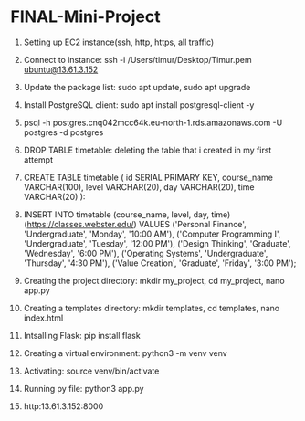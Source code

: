 # FINAL-Mini-Project

1. Setting up EC2 instance(ssh, http, https, all traffic)

2. Connect to instance: ssh -i /Users/timur/Desktop/Timur.pem ubuntu@13.61.3.152

3. Update the package list: sudo apt update, sudo apt upgrade

4. Install PostgreSQL client: sudo apt install postgresql-client -y

5. psql -h postgres.cnq042mcc64k.eu-north-1.rds.amazonaws.com -U postgres -d postgres

6. DROP TABLE timetable: deleting the table that i created in my first attempt

7. CREATE TABLE timetable (
    id SERIAL PRIMARY KEY,
    course_name VARCHAR(100),
    level VARCHAR(20),
    day VARCHAR(20),
    time VARCHAR(20)
     ):

8. INSERT INTO timetable (course_name, level, day, time) (https://classes.webster.edu/)
VALUES
    ('Personal Finance', 'Undergraduate', 'Monday', '10:00 AM'),
    ('Computer Programming I', 'Undergraduate', 'Tuesday', '12:00 PM'),
    ('Design Thinking', 'Graduate', 'Wednesday', '6:00 PM'),
    ('Operating Systems', 'Undergraduate', 'Thursday', '4:30 PM'),
    ('Value Creation', 'Graduate', 'Friday', '3:00 PM');
   
9. Creating the project directory: mkdir my_project, cd my_project, nano app.py

10. Creating a templates directory: mkdir templates, cd templates, nano index.html

11. Intsalling Flask: pip install flask

12. Creating a virtual environment: python3 -m venv venv

13. Activating: source venv/bin/activate

14. Running py file: python3 app.py

15. http:13.61.3.152:8000

